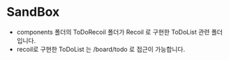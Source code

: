 # SandBox

- components 폴더의 ToDoRecoil 폴더가 Recoil 로 구현한 ToDoList 관련 폴더입니다.   
- recoil로 구현한 ToDoList 는 /board/todo 로 접근이 가능합니다.
